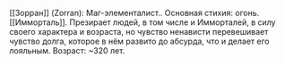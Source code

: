 [[Зорран]] (Zorran): Маг-элементалист.. Основная стихия: огонь. [[Имморталь]]. Презирает людей, в том числе и Имморталей, в силу своего характера и возраста, но чувство ненависти перевешивает чувство долга, которое в нём развито до абсурда, что и делает его лояльным. Возраст: ~320 лет.